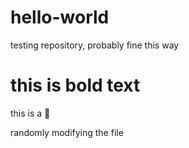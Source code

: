 # hello-world

testing repository, probably fine this way

# this is bold text
this is a :pizza:

randomly modifying the file
